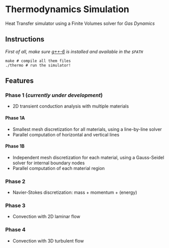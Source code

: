# Thermodynamics Simulation
Heat Transfer simulator using a Finite Volumes solver for *Gas Dynamics*

## Instructions
*First of all, make sure [g++-6](https://launchpad.net/~ubuntu-toolchain-r/+archive/ubuntu/test) is installed and available in the `$PATH`*
```
make # compile all them files
./thermo # run the simulator!
```

## Features
### Phase 1 (*currently under development*)
- 2D transient conduction analysis with multiple materials

#### Phase 1A
- Smallest mesh discretization for all materials, using a line-by-line solver
- Parallel computation of horizontal and vertical lines

#### Phase 1B
- Independent mesh discretization for each material, using a Gauss-Seidel solver for internal boundary nodes
- Parallel computation of each material region

### Phase 2
- Navier-Stokes discretization: mass + momentum + (energy)

### Phase 3
- Convection with 2D laminar flow

### Phase 4
- Convection with 3D turbulent flow
